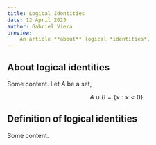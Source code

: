 ```yaml
---
title: Logical Identities
date: 12 April 2025
author: Gabriel Viera
preview: 
    An article **about** logical *identities*.
---
```


## About logical identities

Some content. Let $A$ be a set, 

$$
A \cup B = \{ x: x < 0 \}
$$

## Definition of logical identities

Some content.